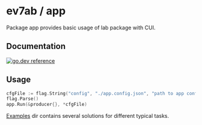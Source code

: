 # ev7ab / app

Package app provides basic usage of lab package with CUI.


## Documentation

[![go.dev reference](https://pkg.go.dev/badge/github.com/at7as/ev7ab/)](https://pkg.go.dev/github.com/at7as/ev7ab/app)


## Usage
```go
cfgFile := flag.String("config", "./app.config.json", "path to app config file")
flag.Parse()
app.Run(&producer{}, *cfgFile)
```
[Examples](https://github.com/at7as/ev7ab/tree/master/examples) dir contains several solutions for different typical tasks.
